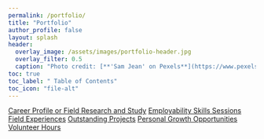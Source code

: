 ```yaml
---
permalink: /portfolio/
title: "Portfolio"
author_profile: false
layout: splash
header:
  overlay_image: /assets/images/portfolio-header.jpg 
  overlay_filter: 0.5
  caption: "Photo credit: [**'Sam Jean' on Pexels**](https://www.pexels.com/photo/white-paper-folders-with-black-tie-1764956/)"
toc: true
toc_label: " Table of Contents"
toc_icon: "file-alt"
---
```

<a href="/portfolio/career-profile-or-field-research-and-study/" class="btn btn--inverse btn--x-large">Career Profile or Field Research and Study</a>
<a href="/portfolio/employability-skills-sessions/" class="btn btn--inverse btn--x-large">Employability Skills Sessions</a>
<a href="/portfolio/field-experiences/" class="btn btn--inverse btn--x-large">Field Experiences</a>
<a href="/portfolio/outstanding-projects/" class="btn btn--inverse btn--x-large">Outstanding Projects</a>
<a href="/portfolio/personal-growth-opportunities/" class="btn btn--inverse btn--x-large">Personal Growth Opportunities</a>
<a href="/portfolio/volunteer-hours/" class="btn btn--inverse btn--x-large">Volunteer Hours</a>
